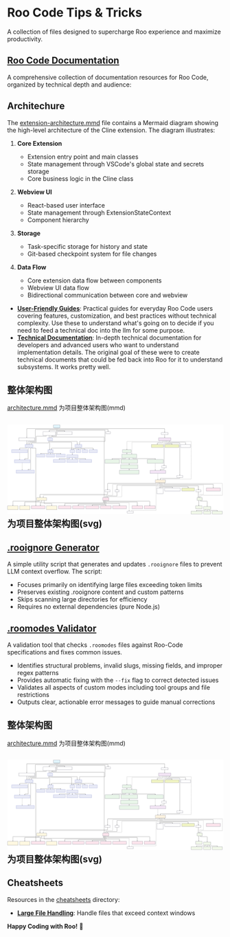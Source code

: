 # Roo Code Tips & Tricks

A collection of files designed to supercharge Roo experience and maximize productivity.

## [Roo Code Documentation](personal_roo_docs/)
A comprehensive collection of documentation resources for Roo Code, organized by technical depth and audience:

## Architechure

The [extension-architecture.mmd](./extension-architecture.mmd) file contains a Mermaid diagram showing the high-level architecture of the Cline extension. The diagram illustrates:

1. **Core Extension**
   - Extension entry point and main classes
   - State management through VSCode's global state and secrets storage
   - Core business logic in the Cline class

2. **Webview UI**
   - React-based user interface
   - State management through ExtensionStateContext
   - Component hierarchy

3. **Storage**
   - Task-specific storage for history and state
   - Git-based checkpoint system for file changes

4. **Data Flow**
   - Core extension data flow between components
   - Webview UI data flow
   - Bidirectional communication between core and webview

- **[User-Friendly Guides](personal_roo_docs/normal/)**: Practical guides for everyday Roo Code users covering features, customization, and best practices without technical complexity. Use these to understand what's going on to decide if you need to feed a technical doc into the llm for some purpose.
- **[Technical Documentation](personal_roo_docs/technical/)**: In-depth technical documentation for developers and advanced users who want to understand implementation details. The original goal of these were to create technical documents that could be fed back into Roo for it to understand subsystems. It works pretty well.

## 整体架构图

[architecture.mmd](./architecture.mmd) 为项目整体架构图(mmd)

## ![SVG](./architecture.svg) 为项目整体架构图(svg)


## [.rooignore  Generator](roo-ignore/README.md)
A simple utility script that generates and updates `.rooignore` files to prevent LLM context overflow. The script:

- Focuses primarily on identifying large files exceeding token limits
- Preserves existing .rooignore content and custom patterns
- Skips scanning large directories for efficiency
- Requires no external dependencies (pure Node.js)

## [.roomodes Validator](roomodes-validator/README.md)
A validation tool that checks `.roomodes` files against Roo-Code specifications and fixes common issues.

- Identifies structural problems, invalid slugs, missing fields, and improper regex patterns
- Provides automatic fixing with the `--fix` flag to correct detected issues
- Validates all aspects of custom modes including tool groups and file restrictions
- Outputs clear, actionable error messages to guide manual corrections

## 整体架构图

[architecture.mmd](./architecture.mmd) 为项目整体架构图(mmd)

## ![SVG](./architecture.svg) 为项目整体架构图(svg)


## Cheatsheets

Resources in the [cheatsheets](cheatsheets/) directory:
- **[Large File Handling](cheatsheets/llm-large-file-cheatsheet.md)**: Handle files that exceed context windows


**Happy Coding with Roo!** 🐨
